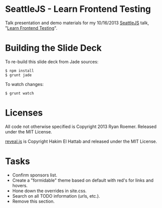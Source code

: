 SeattleJS - Learn Frontend Testing
==================================

Talk presentation and demo materials for my 10/16/2013 [SeattleJS][seattlejs]
talk, "[Learn Frontend Testing][meetup]".

[seattlejs]: http://www.meetup.com/seattlejs/
[meetup]: http://www.meetup.com/seattlejs/events/139993642/


Building the Slide Deck
=======================

To re-build this slide deck from Jade sources:

    $ npm install
    $ grunt jade

To watch changes:

    $ grunt watch


Licenses
========
All code not otherwise specified is Copyright 2013 Ryan Roemer.
Released under the MIT License.

[reveal.js][reveal] is Copyright Hakim El Hattab and released under the MIT
License.

[reveal]: http://lab.hakim.se/reveal-js


Tasks
=====
* Confirm sponsors list.
* Create a "formidable" theme based on default with red's for links and hovers.
* Hone down the overrides in site.css.
* Search on all TODO information (urls, etc.).
* Remove this section.

